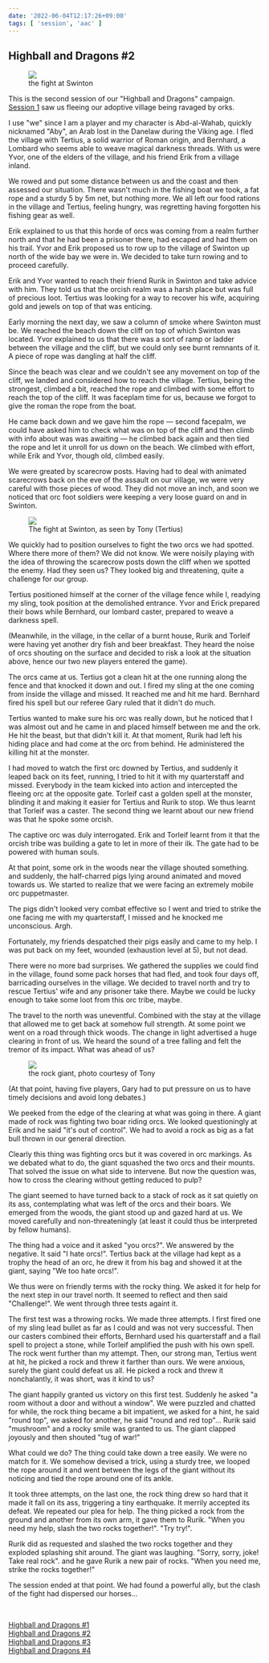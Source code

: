 ```yaml
---
date: '2022-06-04T12:17:26+09:00'
tags: [ 'session', 'aac' ]
---
```


## Highball and Dragons #2

<figure class="right largest capright">
<a href="images/20220604_swinton.jpg"><img src="images/20220604_swinton.jpg" loading="lazy" /></a>
<figcaption>
the fight at Swinton
</figcaption>
</figure>

This is the second session of our "Highball and Dragons" campaign. [Session 1](/20220521.html?t=Highball_and_Dragons__1&f=hnd2) saw us fleeing our adoptive village being ravaged by orks.

I use "we" since I am a player and my character is Abd-al-Wahab, quickly nicknamed "Aby", an Arab lost in the Danelaw during the Viking age. I fled the village with Tertius, a solid warrior of Roman origin, and Bernhard, a Lombard who seems able to weave magical darkness threads. With us were Yvor, one of the elders of the village, and his friend Erik from a village inland.

We rowed and put some distance between us and the coast and then assessed our situation. There wasn't much in the fishing boat we took, a fat rope and a sturdy 5 by 5m net, but nothing more. We all left our food rations in the village and Tertius, feeling hungry, was regretting having forgotten his fishing gear as well.

Erik explained to us that this horde of orcs was coming from a realm further north and that he had been a prisoner there, had escaped and had them on his trail. Yvor and Erik proposed us to row up to the village of Swinton up north of the wide bay we were in. We decided to take turn rowing and to proceed carefully.

Erik and Yvor wanted to reach their friend Rurik in Swinton and take advice with him. They told us that the orcish realm was a harsh place but was full of precious loot. Tertius was looking for a way to recover his wife, acquiring gold and jewels on top of that was enticing.

Early morning the next day, we saw a column of smoke where Swinton must be. We reached the beach down the cliff on top of which Swinton was located. Yvor explained to us that there was a sort of ramp or ladder between the village and the cliff, but we could only see burnt remnants of it. A piece of rope was dangling at half the cliff.

Since the beach was clear and we couldn't see any movement on top of the cliff, we landed and considered how to reach the village. Tertius, being the strongest, climbed a bit, reached the rope and climbed with some effort to reach the top of the cliff. It was faceplam time for us, because we forgot to give the roman the rope from the boat.

He came back down and we gave him the rope — second facepalm, we could have asked him to check what was on top of the cliff and then climb with info about was was awaiting — he climbed back again and then tied the rope and let it unroll for us down on the beach. We climbed with effort, while Erik and Yvor, though old, climbed easily.

We were greated by scarecrow posts. Having had to deal with animated scarecrows back on the eve of the assault on our village, we were very careful with those pieces of wood. They did not move an inch, and soon we noticed that orc foot soldiers were keeping a very loose guard on and in Swinton.

<figure class="left largestt">
<a href="images/20220604_swinton2.jpg"><img src="images/20220604_swinton2.jpg" loading="lazy" /></a>
<figcaption>
The fight at Swinton, as seen by Tony (Tertius)
</figcaption>
</figure>

We quickly had to position ourselves to fight the two orcs we had spotted. Where there more of them? We did not know. We were noisily playing with the idea of throwing the scarecrow posts down the cliff when we spotted the enemy. Had they seen us? They looked big and threatening, quite a challenge for our group.

Tertius positioned himself at the corner of the village fence while I, readying my sling, took position at the demolished entrance. Yvor and Erick prepared their bows while Bernhard, our lombard caster, prepared to weave a darkness spell.

(Meanwhile, in the village, in the cellar of a burnt house, Rurik and Torleif were having yet another dry fish and beer breakfast. They heard the noise of orcs shouting on the surface and decided to risk a look at the situation above, hence our two new players entered the game).

The orcs came at us. Tertius got a clean hit at the one running along the fence and that knocked it down and out. I fired my sling at the one coming from inside the village and missed. It reached me and hit me hard. Bernhard fired his spell but our referee Gary ruled that it didn't do much.

Tertius wanted to make sure his orc was really down, but he noticed that I was almost out and he came in and placed himself between me and the ork. He hit the beast, but that didn't kill it. At that moment, Rurik had left his hiding place and had come at the orc from behind. He administered the killing hit at the monster.

I had moved to watch the first orc downed by Tertius, and suddenly it leaped back on its feet, running, I tried to hit it with my quarterstaff and missed. Everybody in the team kicked into action and intercepted the fleeing orc at the opposite gate. Torleif cast a golden spell at the monster, blinding it and making it easier for Tertius and Rurik to stop. We thus learnt that Torleif was a caster. The second thing we learnt about our new friend was that he spoke some orcish.

The captive orc was duly interrogated. Erik and Torleif learnt from it that the orcish tribe was building a gate to let in more of their ilk. The gate had to be powered with human souls.

At that point, some ork in the woods near the village shouted something. and suddenly, the half-charred pigs lying around animated and moved towards us. We started to realize that we were facing an extremely mobile orc puppetmaster.

The pigs didn't looked very combat effective so I went and tried to strike the one facing me with my quarterstaff, I missed and he knocked me unconscious. Argh.

Fortunately, my friends despatched their pigs easily and came to my help. I was put back on my feet, wounded (exhaustion level at 5), but not dead.

There were no more bad surprises. We gathered the supplies we could find in the village, found some pack horses that had fled, and took four days off, barricading ourselves in the village. We decided to travel north and try to rescue Tertius' wife and any prisoner take there. Maybe we could be lucky enough to take some loot from this orc tribe, maybe.

The travel to the north was uneventful. Combined with the stay at the village that allowed me to get back at somehow full strength. At some point we went on a road through thick woods. The change in light advertised a huge clearing in front of us. We heard the sound of a tree falling and felt the tremor of its impact. What was ahead of us?

<figure class="right largest capright">
<img src="images/20220604_rockman3.gif" loading="lazy" />
<figcaption>
the rock giant, photo courtesy of Tony
</figcaption>
</figure>

(At that point, having five players, Gary had to put pressure on us to have timely decisions and avoid long debates.)

We peeked from the edge of the clearing at what was going in there. A giant made of rock was fighting two boar riding orcs. We looked questioningly at Erik and he said "it's out of control". We had to avoid a rock as big as a fat bull thrown in our general direction.

Clearly this thing was fighting orcs but it was covered in orc markings. As we debated what to do, the giant squashed the two orcs and their mounts. That solved the issue on what side to intervene. But now the question was, how to cross the clearing without getting reduced to pulp?

The giant seemed to have turned back to a stack of rock as it sat quietly on its ass, contemplating what was left of the orcs and their boars. We emerged from the woods, the giant stood up and gazed hard at us. We moved carefully and non-threateningly (at least it could thus be interpreted by fellow humans).

The thing had a voice and it asked "you orcs?". We answered by the negative. It said "I hate orcs!". Tertius back at the village had kept as a trophy the head of an orc, he drew it from his bag and showed it at the giant, saying "We too hate orcs!".

We thus were on friendly terms with the rocky thing. We asked it for help for the next step in our travel north. It seemed to reflect and then said "Challenge!". We went through three tests againt it.

The first test was a throwing rocks. We made three attempts. I first fired one of my sling lead bullet as far as I could and was not very successful. Then our casters combined their efforts, Bernhard used his quarterstaff and a flail spell to project a stone, while Torleif amplified the push with his own spell. The rock went further than my attempt. Then, our strong man, Tertius went at hit, he picked a rock and threw it farther than ours. We were anxious, surely the giant could defeat us all. He picked a rock and threw it nonchalantly, it was short, was it kind to us?

The giant happily granted us victory on this first test. Suddenly he asked "a room without a door and without a window". We were puzzled and chatted for while, the rock thing became a bit impatient, we asked for a hint, he said "round top", we asked for another, he said "round and red top"... Rurik said "mushroom" and a rocky smile was granted to us. The giant clapped joyously and then shouted "tug of war!"

What could we do? The thing could take down a tree easily. We were no match for it. We somehow devised a trick, using a sturdy tree, we looped the rope around it and went between the legs of the giant without its noticing and tied the rope around one of its ankle.

It took three attempts, on the last one, the rock thing drew so hard that it made it fall on its ass, triggering a tiny earthquake. It merrily accepted its defeat. We repeated our plea for help. The thing picked a rock from the ground and another from its own arm, it gave them to Rurik. "When you need my help, slash the two rocks together!". "Try try!".

Rurik did as requested and slashed the two rocks together and they exploded splashing shit around. The giant was laughing. "Sorry, sorry, joke! Take real rock". and he gave Rurik a new pair of rocks. "When you need me, strike the rocks together!"

The session ended at that point. We had found a powerful ally, but the clash of the fight had dispersed our horses...



&nbsp;

[Highball and Dragons #1](/20220521.html?t=Highball_and_Dragons__1&f=bottom)<br/>
[Highball and Dragons #2](/20220604.html?t=Highball_and_Dragons__2&f=bottom)<br/>
[Highball and Dragons #3](/20220621.html?t=Highball_and_Dragons__3&f=bottom)<br/>
[Highball and Dragons #4](/20220627.html?t=Highball_and_Dragons__4&f=bottom)

